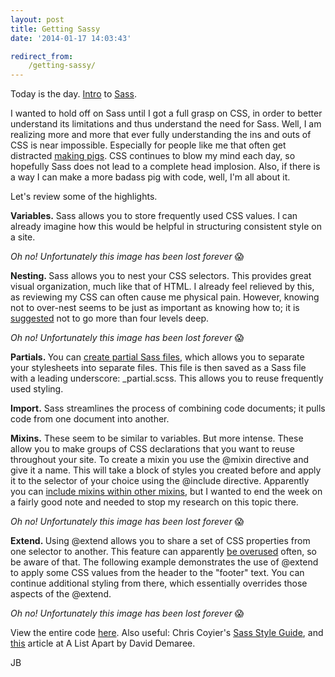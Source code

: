 ```yaml
---
layout: post
title: Getting Sassy
date: '2014-01-17 14:03:43'

redirect_from:
    /getting-sassy/
---
```


Today is the day. <a href="http://www.webdesignerdepot.com/2013/11/the-beginners-guide-to-sass/" target="_blank">Intro</a> to <a href="http://sass-lang.com/guide" target="_blank">Sass</a>.

I wanted to hold off on Sass until I got a full grasp on CSS, in order to better understand its limitations and thus understand the need for Sass. Well, I am realizing more and more that ever fully understanding the ins and outs of CSS is near impossible. Especially for people like me that often get distracted <a href="http://cdpn.io/GFxlz" target="_blank">making pigs</a>. CSS continues to blow my mind each day, so hopefully Sass does not lead to a complete head implosion. Also, if there is a way I can make a more badass pig with code, well, I'm all about it.

Let's review some of the highlights.

<strong>Variables.</strong> Sass allows you to store frequently used CSS values. I can already imagine how this would be helpful in structuring consistent style on a site.

<em>Oh no! Unfortunately this image has been lost forever</em> 😱

<strong>Nesting. </strong>Sass allows you to nest your CSS selectors. This provides great visual organization, much like that of HTML. I already feel relieved by this, as reviewing my CSS can often cause me physical pain. However, knowing not to over-nest seems to be just as important as knowing how to; it is <a href="http://thesassway.com/beginner/the-inception-rule" target="_blank">suggested</a> not to go more than four levels deep. 

<em>Oh no! Unfortunately this image has been lost forever</em> 😱

<strong>Partials. </strong>You can <a href="http://thesassway.com/beginner/how-to-structure-a-sass-project/" target="_blank">create partial Sass files</a>, which allows you to separate your stylesheets into separate files. This file is then saved as a Sass file with a leading underscore: _partial.scss. This allows you to reuse frequently used styling.

<strong>Import.</strong> Sass streamlines the process of combining code documents; it pulls code from one document into another.

<strong>Mixins.</strong> These seem to be similar to variables. But more intense. These allow you to make groups of CSS declarations that you want to reuse throughout your site. To create a mixin you use the @mixin directive and give it a name. This will take a block of styles you created before and apply it to the selector of your choice using the @include directive. Apparently you can <a href="http://www.webdesignerdepot.com/2013/11/the-beginners-guide-to-sass/" target="_blank">include mixins within other mixins</a>, but I wanted to end the week on a fairly good note and needed to stop my research on this topic there.

<em>Oh no! Unfortunately this image has been lost forever</em> 😱

<strong>Extend. </strong>Using @extend allows you to share a set of CSS properties from one selector to another. This feature can apparently <a href="http://css-tricks.com/the-extend-concept/" target="_blank">be overused</a> often, so be aware of that. The following example demonstrates the use of @extend to apply some CSS values from the header to the "footer" text. You can continue additional styling from there, which essentially overrides those aspects of the @extend.

<em>Oh no! Unfortunately this image has been lost forever</em> 😱

View the entire code <a href="http://cdpn.io/CKbzx" target="_blank">here</a>. Also useful: Chris Coyier's <a href="http://css-tricks.com/sass-style-guide/" target="_blank">Sass Style Guide</a>, and <a href="http://alistapart.com/article/getting-started-with-sass/" target="_blank">this</a> article at A List Apart by David Demaree.

JB
